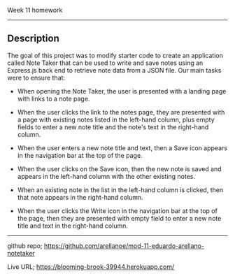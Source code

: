 Week 11 homework

---

## Description

The goal of this project was to modify starter code to create an application called Note Taker that can be used to write and save notes using an Express.js back end to retrieve note data from a JSON file. Our main tasks were to ensure that:

- When opening the Note Taker, the user is presented with a landing page with links to a note page.

- When the user clicks the link to the notes page, they are presented with a page with existing notes listed in the left-hand column, plus empty fields to enter a new note title and the note's text in the right-hand column.

- When the user enters a new note title and text, then a Save icon appears in the navigation bar at the top of the page.

- When the user clicks on the Save icon, then the new note is saved and appears in the left-hand column with the other existing notes.

- When an existing note in the list in the left-hand column is clicked, then that note appears in the right-hand column.

- When the user clicks the Write icon in the navigation bar at the top of the page, then they are presented with empty field to enter a new note title and text in the right-hand column.

---


github repo;
https://github.com/arellanoe/mod-11-eduardo-arellano-notetaker

Live URL;
https://blooming-brook-39944.herokuapp.com/
